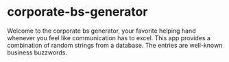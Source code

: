 # corporate-bs-generator

Welcome to the corporate bs generator, your favorite helping hand whenever you feel like communication has to excel.
This app provides a combination of random strings from a database. The entries are well-known business buzzwords.
